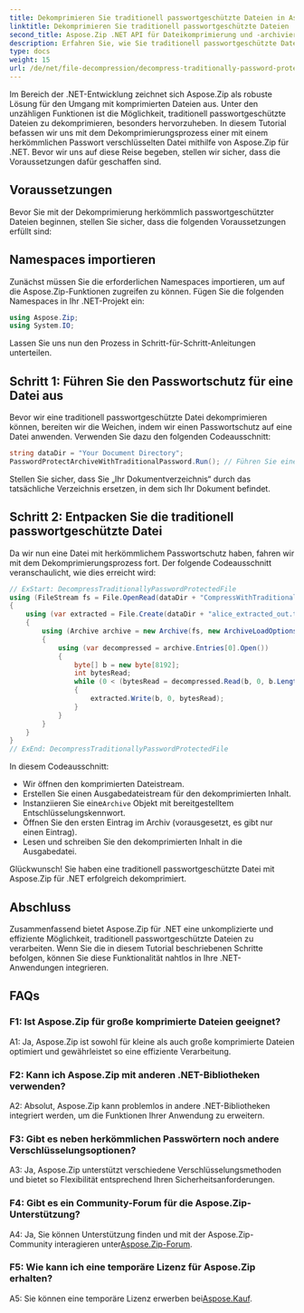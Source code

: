 ```yaml
---
title: Dekomprimieren Sie traditionell passwortgeschützte Dateien in Aspose.Zip für .NET
linktitle: Dekomprimieren Sie traditionell passwortgeschützte Dateien
second_title: Aspose.Zip .NET API für Dateikomprimierung und -archivierung
description: Erfahren Sie, wie Sie traditionell passwortgeschützte Dateien mit Aspose.Zip für .NET dekomprimieren. Eine Schritt-für-Schritt-Anleitung für eine nahtlose Integration.
type: docs
weight: 15
url: /de/net/file-decompression/decompress-traditionally-password-protected-file/
---
```

Im Bereich der .NET-Entwicklung zeichnet sich Aspose.Zip als robuste Lösung für den Umgang mit komprimierten Dateien aus. Unter den unzähligen Funktionen ist die Möglichkeit, traditionell passwortgeschützte Dateien zu dekomprimieren, besonders hervorzuheben. In diesem Tutorial befassen wir uns mit dem Dekomprimierungsprozess einer mit einem herkömmlichen Passwort verschlüsselten Datei mithilfe von Aspose.Zip für .NET. Bevor wir uns auf diese Reise begeben, stellen wir sicher, dass die Voraussetzungen dafür geschaffen sind.

## Voraussetzungen

Bevor Sie mit der Dekomprimierung herkömmlich passwortgeschützter Dateien beginnen, stellen Sie sicher, dass die folgenden Voraussetzungen erfüllt sind:

## Namespaces importieren

Zunächst müssen Sie die erforderlichen Namespaces importieren, um auf die Aspose.Zip-Funktionen zugreifen zu können. Fügen Sie die folgenden Namespaces in Ihr .NET-Projekt ein:

```csharp
using Aspose.Zip;
using System.IO;
```

Lassen Sie uns nun den Prozess in Schritt-für-Schritt-Anleitungen unterteilen.

## Schritt 1: Führen Sie den Passwortschutz für eine Datei aus

Bevor wir eine traditionell passwortgeschützte Datei dekomprimieren können, bereiten wir die Weichen, indem wir einen Passwortschutz auf eine Datei anwenden. Verwenden Sie dazu den folgenden Codeausschnitt:

```csharp
string dataDir = "Your Document Directory";
PasswordProtectArchiveWithTraditionalPassword.Run(); // Führen Sie einen Kennwortschutz für eine Beispieldatei aus, um ihn später zu verwenden
```

Stellen Sie sicher, dass Sie „Ihr Dokumentverzeichnis“ durch das tatsächliche Verzeichnis ersetzen, in dem sich Ihr Dokument befindet.

## Schritt 2: Entpacken Sie die traditionell passwortgeschützte Datei

Da wir nun eine Datei mit herkömmlichem Passwortschutz haben, fahren wir mit dem Dekomprimierungsprozess fort. Der folgende Codeausschnitt veranschaulicht, wie dies erreicht wird:

```csharp
// ExStart: DecompressTraditionallyPasswordProtectedFile
using (FileStream fs = File.OpenRead(dataDir + "CompressWithTraditionalEncryption_out.zip"))
{
    using (var extracted = File.Create(dataDir + "alice_extracted_out.txt"))
    {
        using (Archive archive = new Archive(fs, new ArchiveLoadOptions() { DecryptionPassword = "p@s$" }))
        {
            using (var decompressed = archive.Entries[0].Open())
            {
                byte[] b = new byte[8192];
                int bytesRead;
                while (0 < (bytesRead = decompressed.Read(b, 0, b.Length)))
                {
                    extracted.Write(b, 0, bytesRead);
                }
            }
        }
    }
}
// ExEnd: DecompressTraditionallyPasswordProtectedFile
```

In diesem Codeausschnitt:
- Wir öffnen den komprimierten Dateistream.
- Erstellen Sie einen Ausgabedateistream für den dekomprimierten Inhalt.
-  Instanziieren Sie eine`Archive` Objekt mit bereitgestelltem Entschlüsselungskennwort.
- Öffnen Sie den ersten Eintrag im Archiv (vorausgesetzt, es gibt nur einen Eintrag).
- Lesen und schreiben Sie den dekomprimierten Inhalt in die Ausgabedatei.

Glückwunsch! Sie haben eine traditionell passwortgeschützte Datei mit Aspose.Zip für .NET erfolgreich dekomprimiert.

## Abschluss

Zusammenfassend bietet Aspose.Zip für .NET eine unkomplizierte und effiziente Möglichkeit, traditionell passwortgeschützte Dateien zu verarbeiten. Wenn Sie die in diesem Tutorial beschriebenen Schritte befolgen, können Sie diese Funktionalität nahtlos in Ihre .NET-Anwendungen integrieren.

## FAQs

### F1: Ist Aspose.Zip für große komprimierte Dateien geeignet?

A1: Ja, Aspose.Zip ist sowohl für kleine als auch große komprimierte Dateien optimiert und gewährleistet so eine effiziente Verarbeitung.

### F2: Kann ich Aspose.Zip mit anderen .NET-Bibliotheken verwenden?

A2: Absolut, Aspose.Zip kann problemlos in andere .NET-Bibliotheken integriert werden, um die Funktionen Ihrer Anwendung zu erweitern.

### F3: Gibt es neben herkömmlichen Passwörtern noch andere Verschlüsselungsoptionen?

A3: Ja, Aspose.Zip unterstützt verschiedene Verschlüsselungsmethoden und bietet so Flexibilität entsprechend Ihren Sicherheitsanforderungen.

### F4: Gibt es ein Community-Forum für die Aspose.Zip-Unterstützung?

 A4: Ja, Sie können Unterstützung finden und mit der Aspose.Zip-Community interagieren unter[Aspose.Zip-Forum](https://forum.aspose.com/c/zip/37).

### F5: Wie kann ich eine temporäre Lizenz für Aspose.Zip erhalten?

 A5: Sie können eine temporäre Lizenz erwerben bei[Aspose.Kauf](https://purchase.aspose.com/temporary-license/).